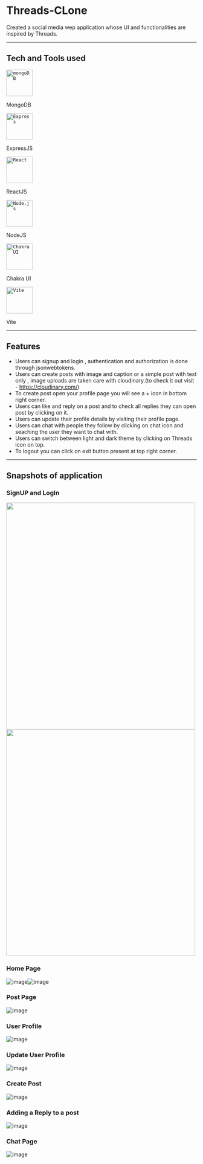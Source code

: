 # Threads-CLone
Created a social media wep application whose UI and functionalities are inspired by Threads.
***
## Tech and Tools used
<div align="left" gap="5px">
	<code><img width="70" src="https://user-images.githubusercontent.com/25181517/182884177-d48a8579-2cd0-447a-b9a6-ffc7cb02560e.png" alt="mongoDB" title="mongoDB"/></code>
	<p>MongoDB</p>
	<code><img width="70" src="https://user-images.githubusercontent.com/25181517/183859966-a3462d8d-1bc7-4880-b353-e2cbed900ed6.png" alt="Express" title="Express"/></code>
	<p>ExpressJS</p>
	<code><img width="70" src="https://user-images.githubusercontent.com/25181517/183897015-94a058a6-b86e-4e42-a37f-bf92061753e5.png" alt="React" title="React"/></code>
	<p>ReactJS</p>
	<code><img width="70" src="https://user-images.githubusercontent.com/25181517/183568594-85e280a7-0d7e-4d1a-9028-c8c2209e073c.png" alt="Node.js" title="Node.js"/></code>
	<p>NodeJS</p>
	<code><img width="70" src="https://user-images.githubusercontent.com/25181517/190887639-d0ba4ec9-ddbe-45dd-bea1-4db83846503e.png" alt="Chakra UI" title="Chakra UI"/></code>
	<p>Chakra UI</p>
	<code><img width="70" src="https://github.com/marwin1991/profile-technology-icons/assets/62091613/b40892ef-efb8-4b0e-a6b5-d1cfc2f3fc35" alt="Vite" title="Vite"/></code>
	<p>Vite</p>
</div>


***

## Features
* Users can signup and login , authentication and authorization is done through jsonwebtokens.
* Users can create posts with image and caption or a simple post with text only , image uploads are taken care with cloudinary.(to check it out visit - https://cloudinary.com/)
* To create post open your profile page you will see a + icon in bottom right corner.
* Users can like and reply on a post and to check all replies they can open post by clicking on it.
* Users can update their profile details by visiting their profile page.
* Users can chat with people they follow by clicking on chat icon and seaching the user they want to chat with.
* Users can switch between light and dark theme by clicking on Threads icon on top.
* To logout you can click on exit button present at top right corner.

***

## Snapshots of application

### SignUP and LogIn
<img src="https://github.com/sonu927/Threads-CLone/assets/75172869/c53e5654-dad9-4bdb-b6f8-f2902ca116c4" width="500" height="600" />    <img src="https://github.com/sonu927/Threads-CLone/assets/75172869/c8e755c0-944d-4a3f-a27c-eee68222d256" width="500" height="600" />

### Home Page
![image](https://github.com/sonu927/Threads-CLone/assets/75172869/857b7cf8-876e-4d80-aa82-9902eb07ab90)![image](https://github.com/sonu927/Threads-CLone/assets/75172869/acdf4294-ee62-49a5-ab2c-15562ecd2c74)

### Post Page
![image](https://github.com/sonu927/Threads-CLone/assets/75172869/bf0e5fb9-3a8f-4ce3-bc6d-a735487dde63)

### User Profile
![image](https://github.com/sonu927/Threads-CLone/assets/75172869/40897587-4ee1-49ca-9f82-bfd25a056082)

### Update User Profile
![image](https://github.com/sonu927/Threads-CLone/assets/75172869/8423c40d-7810-4f7d-bb7f-4a44c9541dbc)

### Create Post 
![image](https://github.com/sonu927/Threads-CLone/assets/75172869/03c96b0f-f470-487f-8c29-45977ac1b507)

### Adding a Reply to a post
![image](https://github.com/sonu927/Threads-CLone/assets/75172869/ab3ebaf4-5a84-4a6a-b644-0638b7bee56b)

### Chat Page
![image](https://github.com/sonu927/Threads-CLone/assets/75172869/1588e1b1-4cbc-41cb-aa10-7d15987c913c)










